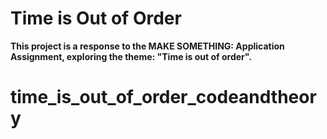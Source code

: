 # Time is Out of Order

**This project is a response to the MAKE SOMETHING: Application Assignment, exploring the theme: "Time is out of order".**

# time_is_out_of_order_codeandtheory
